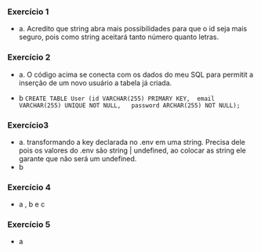 ### Exercício 1
* a. Acredito que string abra mais possibilidades para que o id seja mais seguro, pois como string aceitará tanto número quanto letras.

### Exercício 2 
* a. O código acima se conecta com os dados do meu SQL para permitit a inserção de um novo 
usuário a tabela já criada.

* b 
```CREATE TABLE User (id VARCHAR(255) PRIMARY KEY,  email VARCHAR(255) UNIQUE NOT NULL,   password ARCHAR(255) NOT NULL);```

### Exercício3 
* a. transformando a key declarada no .env em uma string. Precisa dele pois os valores do .env são string | undefined, ao colocar as string ele garante que não será um undefined.
* b 
<!-- export type authenticationData = {
    id: string
}; -->

<!-- export function generateToken(payload: authenticationData): string {
    return jwt.sign(
        payload,
        process.env.JWT_KEY!,
        {
            expiresIn: "1min"
        });
} -->

### Exercício 4
* a , b e c 

<!-- export default async function createUser(
  req: Request,
  res: Response
): Promise<void> {
  try {
    const { email, password } = req.body;

    if (!email || !password) {
      res.statusCode = 422;
      throw new Error("Fill the fields 'email' e 'password'");
    }

    if(email.indexOf('@') === -1){
      throw new Error("Invalid email");
    }

    if(password.length < 6){
      throw new Error("Invalid password");
    }

    const [user] = await connection("User").where({ email });

    if (user) {
      res.statusCode = 409;
      throw new Error("Email já cadastrado");
    }
    const id: string = generateId();

    const newUser: user = { id, email, password };
    await connection("User").insert(newUser);

    const token: string = generateToken({
      id: newUser.id,
    });
    res.status(201).send({ token });

   } catch (error) {
      res.status(400).send({ message: error.message})
   }
} -->

### Exercício 5
* a 
<!-- export default async function getUserByEmail (
  req: Request,
  res: Response
): Promise<void> {
  try {
    const {email} = req.params

    const result = await connection.raw(
      `SELECT * FROM User WHERE email = "${email}"`
    )    

    res.status(200).send(result[0]);

   } catch (error) {
      res.status(400).send({ message: error.message})
   }
} -->
